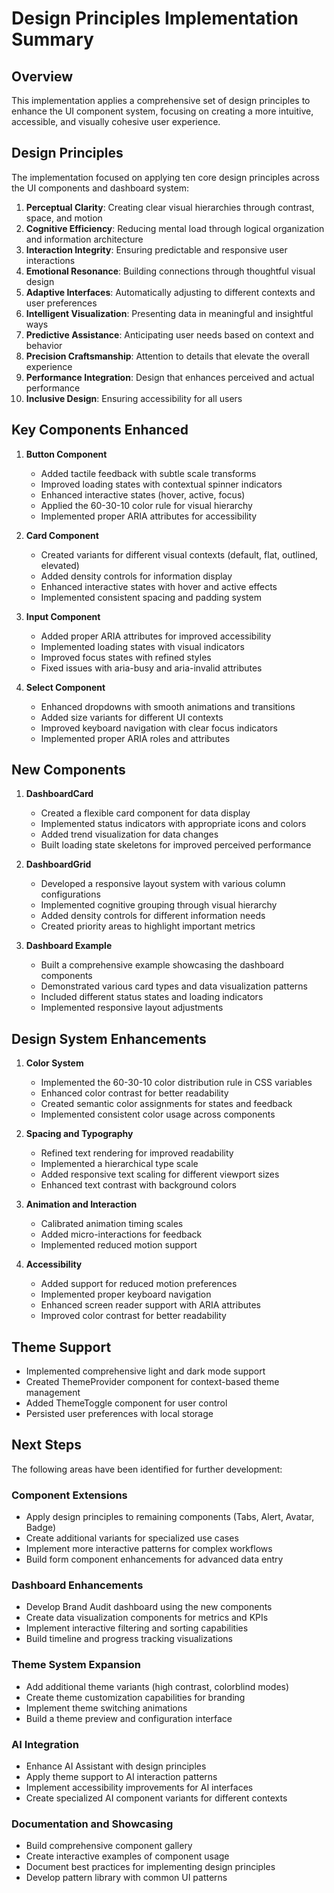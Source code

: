 # Design Principles Implementation Summary

## Overview

This implementation applies a comprehensive set of design principles to enhance the UI component system, focusing on creating a more intuitive, accessible, and visually cohesive user experience.

## Design Principles

The implementation focused on applying ten core design principles across the UI components and dashboard system:

1. **Perceptual Clarity**: Creating clear visual hierarchies through contrast, space, and motion
2. **Cognitive Efficiency**: Reducing mental load through logical organization and information architecture
3. **Interaction Integrity**: Ensuring predictable and responsive user interactions
4. **Emotional Resonance**: Building connections through thoughtful visual design
5. **Adaptive Interfaces**: Automatically adjusting to different contexts and user preferences
6. **Intelligent Visualization**: Presenting data in meaningful and insightful ways
7. **Predictive Assistance**: Anticipating user needs based on context and behavior
8. **Precision Craftsmanship**: Attention to details that elevate the overall experience
9. **Performance Integration**: Design that enhances perceived and actual performance
10. **Inclusive Design**: Ensuring accessibility for all users

## Key Components Enhanced

1. **Button Component**
   - Added tactile feedback with subtle scale transforms
   - Improved loading states with contextual spinner indicators
   - Enhanced interactive states (hover, active, focus)
   - Applied the 60-30-10 color rule for visual hierarchy
   - Implemented proper ARIA attributes for accessibility

2. **Card Component**
   - Created variants for different visual contexts (default, flat, outlined, elevated)
   - Added density controls for information display
   - Enhanced interactive states with hover and active effects
   - Implemented consistent spacing and padding system

3. **Input Component**
   - Added proper ARIA attributes for improved accessibility
   - Implemented loading states with visual indicators
   - Improved focus states with refined styles
   - Fixed issues with aria-busy and aria-invalid attributes

4. **Select Component**
   - Enhanced dropdowns with smooth animations and transitions
   - Added size variants for different UI contexts
   - Improved keyboard navigation with clear focus indicators
   - Implemented proper ARIA roles and attributes

## New Components

1. **DashboardCard**
   - Created a flexible card component for data display
   - Implemented status indicators with appropriate icons and colors
   - Added trend visualization for data changes
   - Built loading state skeletons for improved perceived performance

2. **DashboardGrid**
   - Developed a responsive layout system with various column configurations
   - Implemented cognitive grouping through visual hierarchy
   - Added density controls for different information needs
   - Created priority areas to highlight important metrics

3. **Dashboard Example**
   - Built a comprehensive example showcasing the dashboard components
   - Demonstrated various card types and data visualization patterns
   - Included different status states and loading indicators
   - Implemented responsive layout adjustments

## Design System Enhancements

1. **Color System**
   - Implemented the 60-30-10 color distribution rule in CSS variables
   - Enhanced color contrast for better readability
   - Created semantic color assignments for states and feedback
   - Implemented consistent color usage across components

2. **Spacing and Typography**
   - Refined text rendering for improved readability
   - Implemented a hierarchical type scale
   - Added responsive text scaling for different viewport sizes
   - Enhanced text contrast with background colors

3. **Animation and Interaction**
   - Calibrated animation timing scales
   - Added micro-interactions for feedback
   - Implemented reduced motion support

4. **Accessibility**
   - Added support for reduced motion preferences
   - Implemented proper keyboard navigation
   - Enhanced screen reader support with ARIA attributes
   - Improved color contrast for better readability

## Theme Support

- Implemented comprehensive light and dark mode support
- Created ThemeProvider component for context-based theme management
- Added ThemeToggle component for user control
- Persisted user preferences with local storage

## Next Steps

The following areas have been identified for further development:

### Component Extensions
- Apply design principles to remaining components (Tabs, Alert, Avatar, Badge)
- Create additional variants for specialized use cases
- Implement more interactive patterns for complex workflows
- Build form component enhancements for advanced data entry

### Dashboard Enhancements
- Develop Brand Audit dashboard using the new components
- Create data visualization components for metrics and KPIs
- Implement interactive filtering and sorting capabilities
- Build timeline and progress tracking visualizations

### Theme System Expansion
- Add additional theme variants (high contrast, colorblind modes)
- Create theme customization capabilities for branding
- Implement theme switching animations
- Build a theme preview and configuration interface

### AI Integration
- Enhance AI Assistant with design principles
- Apply theme support to AI interaction patterns
- Implement accessibility improvements for AI interfaces
- Create specialized AI component variants for different contexts

### Documentation and Showcasing
- Build comprehensive component gallery
- Create interactive examples of component usage
- Document best practices for implementing design principles
- Develop pattern library with common UI patterns 